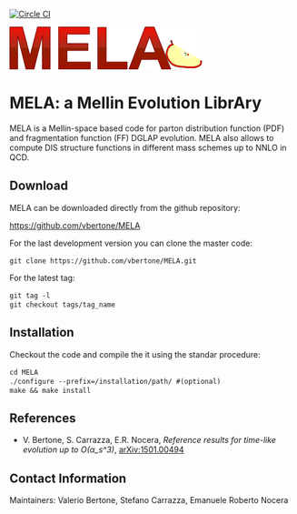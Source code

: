[![Circle CI](https://circleci.com/gh/vbertone/MELA.svg?style=svg)](https://circleci.com/gh/vbertone/MELA)

![alt text](https://raw.githubusercontent.com/vbertone/mela/master/logos/logomela.png "Logo MELA")

# MELA: a Mellin Evolution LibrAry

MELA is a Mellin-space based code for parton distribution function
(PDF) and fragmentation function (FF) DGLAP evolution.
MELA also allows to compute DIS structure functions in
different mass schemes up to NNLO in QCD.

## Download

MELA can be downloaded directly from the github repository:

https://github.com/vbertone/MELA

For the last development version you can clone the master code:

```Shell
git clone https://github.com/vbertone/MELA.git
```

For the latest tag:

```Shell
git tag -l
git checkout tags/tag_name
```

## Installation 

Checkout the code and compile the it using the
standar procedure:

```Shell
cd MELA
./configure --prefix=/installation/path/ #(optional)
make && make install
```

## References

- V. Bertone, S. Carrazza, E.R. Nocera, *Reference results for time-like evolution up to O(α_s^3)*, [arXiv:1501.00494](http://arxiv.org/abs/1501.00494)

## Contact Information

Maintainers: Valerio Bertone, Stefano Carrazza, Emanuele Roberto Nocera

